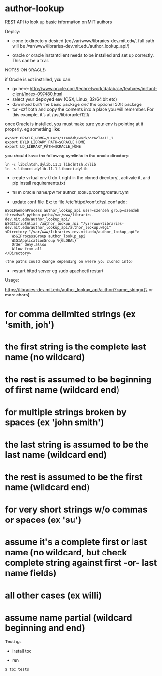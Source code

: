 # author-lookup
REST API to look up basic information on MIT authors

Deploy:

- clone to directory desired (ex /var/www/libraries-dev.mit.edu/, full path will be /var/www/libraries-dev.mit.edu/author_lookup_api/)

- oracle or oracle instantclient needs to be installed and set up correctly. This can be a trial.

NOTES ON ORACLE:

if Oracle is not installed, you can:
  - go here: http://www.oracle.com/technetwork/database/features/instant-client/index-097480.html
  - select your deployed env (OSX, Linux, 32/64 bit etc)
  - download *both* the basic package *and* the optional SDK package
  - tar -xzf both and copy the contents into a place you will remember. For this example, it's at /usr/lib/oracle/12.1/

once Oracle is installed, you must make sure your env is pointing at it properly. eg something like:
```
export ORACLE_HOME=/Users/szendeh/work/oracle/11_2
export DYLD_LIBRARY_PATH=$ORACLE_HOME
export LD_LIBRARY_PATH=$ORACLE_HOME
```

you should have the following symlinks in the oracle directory:

```
ln -s libclntsh.dylib.11.1 libclntsh.dylib
ln -s libocci.dylib.11.1 libocci.dylib
```

- create virtual env (I do it right in the cloned directory), activate it, and pip install requirements.txt

- fill in oracle name/pw for author_lookup/config/default.yml

- update conf file. Ex:
    to file /etc/httpd/conf.d/ssl.conf add:

```
WSGIDaemonProcess author_lookup_api user=szendeh group=szendeh threads=5 python-path=/var/www/libraries-dev.mit.edu/author_lookup_api/
WSGIScriptAlias /author_lookup_api "/var/www/libraries-dev.mit.edu/author_lookup_api/author_lookup.wsgi"
<Directory "/var/www/libraries-dev.mit.edu/author_lookup_api">
   WSGIProcessGroup author_lookup_api
   WSGIApplicationGroup %{GLOBAL}
   Order deny,allow
   Allow from all
</Directory>
```
    (the paths could change depending on where you cloned into)

- restart httpd server eg sudo apachectl restart


Usage:

https://libraries-dev.mit.edu/author_lookup_api/author/?name_string=[2 or more chars]

# for comma delimited strings (ex 'smith, joh')
# the first string is the complete last name (no wildcard)
# the rest is assumed to be beginning of first name (wildcard end)

# for multiple strings broken by spaces (ex 'john smith')
# the last string is assumed to be the last name (wildcard end)
# the rest is assumed to be the first name (wildcard end)

# for very short strings w/o commas or spaces (ex 'su')
# assume it's a complete first or last name (no wildcard, but check complete string against first -or- last name fields)

# all other cases (ex willi)
# assume name partial (wildcard beginning and end)


Testing:

- install tox

- run 

```
$ tox tests
```